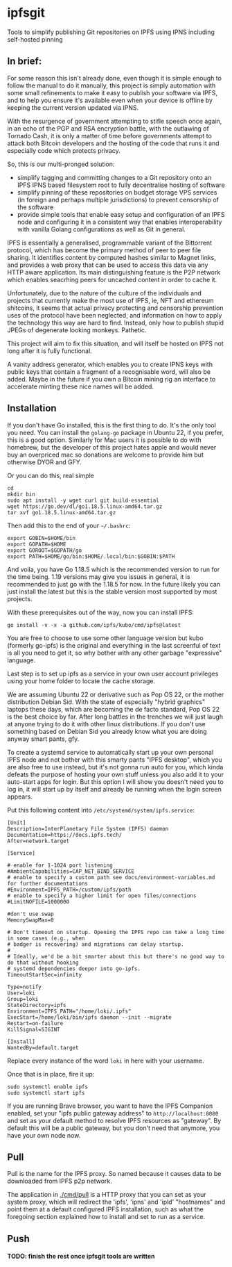 # ipfsgit

Tools to simplify publishing Git repositories on IPFS using IPNS including
self-hosted pinning

## In brief:

For some reason this isn't already done, even though it is simple enough to
follow the manual to do it manually, this project is simply automation with
some small refinements to make it easy to publish your software via IPFS,
and to help you ensure it's available even when your device is offline by
keeping the current version updated via IPNS.

With the resurgence of government attempting to stifle speech once again, in
an echo of the PGP and RSA encryption battle, with the outlawing of Tornado
Cash, it is only a matter of time before governments attempt to attack both
Bitcoin developers and the hosting of the code that runs it and especially
code which protects privacy.

So, this is our multi-pronged solution:

- simplify tagging and committing changes to a Git repository onto an IPFS IPNS
  based filesystem root to fully decentralise hosting of software
- simplify pinning of these repositories on budget storage VPS services (in
  foreign and perhaps multiple jurisdictions) to prevent censorship of the
  software
- provide simple tools that enable easy setup and configuration of an IPFS
  node and configuring it in a consistent way that enables interoperability
  with vanilla Golang configurations as well as Git in general.

IPFS is essentially a generalised, programmable variant of the Bittorrent
protocol, which has become the primary method of peer to peer file sharing.
It identifies content by computed hashes similar to Magnet links, and
provides a web proxy that can be used to access this data via any HTTP aware
application. Its main distinguishing feature is the P2P network which 
enables seacrhing peers for uncached content in order to cache it.

Unfortunately, due to the nature of the culture of the individuals and
projects that currently make the most use of IPFS, ie, NFT and ethereum
shitcoins, it seems that actual privacy protecting and censorship prevention
uses of the protocol have been neglected, and information on how to apply
the technology this way are hard to find. Instead, only how to publish
stupid JPEGs of degenerate looking monkeys. Pathetic.

This project will aim to fix this situation, and will itself be hosted on
IPFS not long after it is fully functional.

A vanity address generator, which enables you to create IPNS keys with
public keys that contain a fragment of a recognisable word, will also be
added. Maybe in the future if you own a Bitcoin mining rig an interface to
accelerate minting these nice names will be added.

## Installation

If you don't have Go installed, this is the first thing to do. It's the only
tool you need. You can install the `golang-go` package in Ubuntu 22, if you
prefer, this is a good option. Similarly for Mac users it is possible to do
with homebrew, but the developer of this project hates apple and would never
buy an overpriced mac so donations are welcome to provide him but otherwise
DYOR and GFY.

Or you can do this, real simple

    cd
    mkdir bin
    sudo apt install -y wget curl git build-essential
    wget https://go.dev/dl/go1.18.5.linux-amd64.tar.gz
    tar xvf go1.18.5.linux-amd64.tar.gz

Then add this to the end of your `~/.bashrc`:

    export GOBIN=$HOME/bin
    export GOPATH=$HOME
    export GOROOT=$GOPATH/go
    export PATH=$HOME/go/bin:$HOME/.local/bin:$GOBIN:$PATH

And voila, you have Go 1.18.5 which is the recommended version to run for
the time being. 1.19 versions may give you issues in general, it is
recommended to just go with the 1.18.5 for now. In the future likely you can
just install the latest but this is the stable version most supported by
most projects.

With these prerequisites out of the way, now you can install IPFS:

    go install -v -x -a github.com/ipfs/kubo/cmd/ipfs@latest

You are free to choose to use some other language version but kubo (formerly
go-ipfs) is the original and everything in the last screenful of text is all
you need to get it, so why bother with any other garbage "expressive" language.

Last step is to set up ipfs as a service in your own user account privileges
using your home folder to locate the cache storage.

We are assuming Ubuntu 22 or derivative such as Pop OS 22, or the mother
distribution Debian Sid. With the state of especially "hybrid graphics"
laptops these days, which are becoming the de facto standard, Pop OS 22 is
the best choice by far. After long battles in the trenches we will just
laugh at anyone trying to do it with other linux distributions. If you don't
use something based on Debian Sid you already know what you are doing anyway
smart pants, gfy.

To create a systemd service to automatically start up your own personal IPFS
node and not bother with this smarty pants "IPFS desktop", which you are
also free to use instead, but it's not gonna run auto for you, which kinda
defeats the purpose of hosting your own stuff unless you also add it to your
auto-start apps for login. But this option I will show you doesn't need you
to log in, it will start up by itself and already be running when the login
screen appears.

Put this following content into `/etc/systemd/system/ipfs.service`:

    [Unit]
    Description=InterPlanetary File System (IPFS) daemon
    Documentation=https://docs.ipfs.tech/
    After=network.target
    
    [Service]
    
    # enable for 1-1024 port listening
    #AmbientCapabilities=CAP_NET_BIND_SERVICE 
    # enable to specify a custom path see docs/environment-variables.md for further documentations
    #Environment=IPFS_PATH=/custom/ipfs/path
    # enable to specify a higher limit for open files/connections
    #LimitNOFILE=1000000
    
    #don't use swap
    MemorySwapMax=0
    
    # Don't timeout on startup. Opening the IPFS repo can take a long time in some cases (e.g., when
    # badger is recovering) and migrations can delay startup.
    #
    # Ideally, we'd be a bit smarter about this but there's no good way to do that without hooking
    # systemd dependencies deeper into go-ipfs.
    TimeoutStartSec=infinity
    
    Type=notify
    User=loki
    Group=loki
    StateDirectory=ipfs
    Environment=IPFS_PATH="/home/loki/.ipfs"
    ExecStart=/home/loki/bin/ipfs daemon --init --migrate
    Restart=on-failure
    KillSignal=SIGINT
    
    [Install]
    WantedBy=default.target

Replace every instance of the word `loki` in here with your username.

Once that is in place, fire it up:

    sudo systemctl enable ipfs
    sudo systemctl start ipfs

If you are running Brave browser, you want to have the IPFS Companion
enabled, set your "ipfs public gateway address" to `http://localhost:8080`
and set as your default method to resolve IPFS resources as "gateway". By
default this will be a public gateway, but you don't need that anymore, you
have your own node now.

## Pull

Pull is the name for the IPFS proxy. So named because it causes data to be 
downloaded from IPFS p2p network.

The application in [./cmd/pull](cmd/ipfsproxy/) is a HTTP proxy that you 
can set as your system proxy, which will redirect the 'ipfs', 'ipns' and 
'ipld' "hostnames" and point them at a default configured IPFS installation, 
such as what the foregoing section explained how to install and set to run 
as a service.

## Push




#### TODO: finish the rest once ipfsgit tools are written